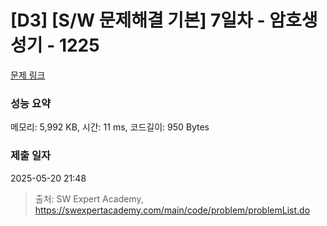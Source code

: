 # [D3] [S/W 문제해결 기본] 7일차 - 암호생성기 - 1225 

[문제 링크](https://swexpertacademy.com/main/code/problem/problemDetail.do?contestProbId=AV14uWl6AF0CFAYD) 

### 성능 요약

메모리: 5,992 KB, 시간: 11 ms, 코드길이: 950 Bytes

### 제출 일자

2025-05-20 21:48



> 출처: SW Expert Academy, https://swexpertacademy.com/main/code/problem/problemList.do